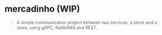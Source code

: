 # mercadinho (WIP)

> A simple communication project between two services, a stock and a store, using gRPC, RabbitMQ and REST.

